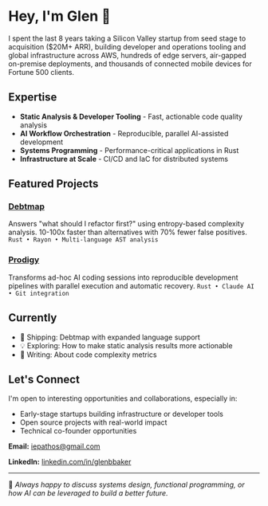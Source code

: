 # Hey, I'm Glen 👋

I spent the last 8 years taking a Silicon Valley startup from seed stage to acquisition
($20M+ ARR), building developer and operations tooling and global infrastructure across AWS, hundreds of edge servers, air-gapped on-premise deployments, and thousands of
connected mobile devices for Fortune 500 clients.

## Expertise

- **Static Analysis & Developer Tooling** - Fast, actionable code quality analysis
- **AI Workflow Orchestration** - Reproducible, parallel AI-assisted development
- **Systems Programming** - Performance-critical applications in Rust
- **Infrastructure at Scale** - CI/CD and IaC for distributed systems

## Featured Projects

### [Debtmap](https://github.com/iepathos/debtmap)
Answers "what should I refactor first?" using entropy-based complexity analysis.
10-100x faster than alternatives with 70% fewer false positives.
`Rust • Rayon • Multi-language AST analysis`

### [Prodigy](https://github.com/iepathos/prodigy)
Transforms ad-hoc AI coding sessions into reproducible development pipelines
with parallel execution and automatic recovery.
`Rust • Claude AI • Git integration`

## Currently

- 🔨 Shipping: Debtmap with expanded language support
- 💡 Exploring: How to make static analysis results more actionable
- 📖 Writing: About code complexity metrics

## Let's Connect

I'm open to interesting opportunities and collaborations, especially in:
- Early-stage startups building infrastructure or developer tools
- Open source projects with real-world impact
- Technical co-founder opportunities

**Email:** iepathos@gmail.com

**LinkedIn:** [linkedin.com/in/glenbbaker](https://www.linkedin.com/in/glenbbaker/)

---

💬 *Always happy to discuss systems design, functional programming, or how AI can be leveraged to build a better future.*

